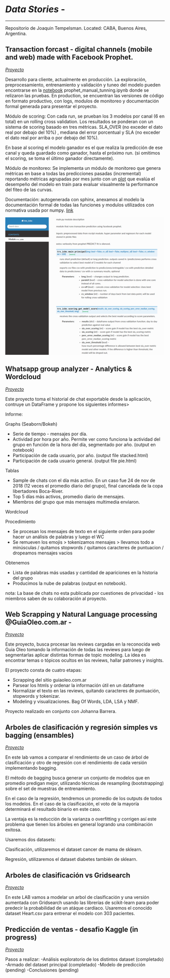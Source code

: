 ﻿# *Data Stories* - 
-------------------------------------
Repositorio de Joaquin Tempelsman.
Located: CABA, Buenos Aires, Argentina. 

## Transaction forcast - digital channels (mobile and web) made with Facebook Prophet.
[*Proyecto*](https://github.com/joaquin-tempelsman/data-stories/tree/master/transaction%20forecasting%20-%20prophet)

Desarrollo para cliente, actualmente en producción. La exploración, preprocesamiento, entrenamiento y validación y tuneo del modelo pueden encontrarse en la [notebook](https://github.com/joaquin-tempelsman/data-stories/blob/master/transaction%20forecasting%20-%20prophet/prophet_manual_tunning.ipynb) prophet_manual_tunning.ipynb donde se relizaron las pruebas. En production, se encuentran las versiones de código en formato productivo, con logs, modulos de monitoreo y documentación formal generada para presentar el proyecto.

Módulo de scoring: Con cada run, se prueban los 3 modelos por canal (6 en total) en un rolling cross validation. Los resultados se ponderan con un sistema de scoring basado en tres métricas. SLA_OVER (no exceder el dato real por debajo del 10%) , mediana del error porcentual y SLA (no exceder el dato real por arriba o por debajo del 10%). 

En base al scoring el modelo ganador es el que realiza la predicción de ese canal y queda guardado como ganador, hasta el próximo run. (si omitimos el scoring, se toma el último ganador directamente).

Módulo de monitoreo: Se implementa un módulo de monitoreo que genera métricas en base a todas las predicciones pasadas (incremental) reportando métricas agrupadas por mes junto con un [plot](https://github.com/joaquin-tempelsman/data-stories/blob/master/transaction%20forecasting%20-%20prophet/cross_validation%20performance_report.png) que evalúa el desempeño del modelo en train para evaluar visualmente la performance del fiteo de las curvas.

Documentación: autogenerada con sphinx, anexamos al modelo la documentación formal de todas las funciones y modulos utilizados con normativa usada por numpy.
[link](https://github.com/joaquin-tempelsman/data-stories/tree/master/transaction%20forecasting%20-%20prophet/production/docs/build)

![doc_sample_jpg](https://github.com/joaquin-tempelsman/data-stories/blob/master/assets/trx_docs_sample.png)


## Whatsapp group analyzer - Analytics & Wordcloud
[*Proyecto*](https://github.com/joaquin-tempelsman/data-stories/tree/master/Whatsapp%20group%20-%20analytics)

Este proyecto toma el historial de chat exportable desde la aplicación, contruye un DataFrame y propone
los siguientes informes>

Informe:

Graphs (Seaborn/Bokeh)
- Serie de tiempo - mensajes por día.
- Actividad por hora por año. Permite ver como funciona la actividad del grupo en función de la hora del día, segmentado por año. (output en notebook)
- Participación de cada usuario, por año. (output file stacked.html)
- Participación de cada usuario general. (output file pie.html)

Tablas
- Sample de chats con el día más activo. En un caso fue 24 de nov de 2018 (12 veces el promedio diario del grupo), final cancelada de la copa libertadores Boca-River. 
- Top 5 días más activos, promedio diario de mensajes.
- Miembros del grupo que más mensajes multimedia envìaron.

Wordcloud

Procedimiento
- Se procesan los mensajes de texto en el siguiente orden para poder hacer un análisis de palabras y luego el WC
- Se remueven los emojis > tokenizamos mensajes > llevamos todo a minúsculas / quitamos stopwords / quitamos caracteres de puntuacion / dropeamos mensajes vacios

Obtenemos
- Lista de palabras más usadas y cantidad de apariciones en la historia del grupo
- Producimos la nube de palabras (output en notebook).


nota: La base de chats no esta publicada por cuestiones de privacidad - los miembros saben de su colaboración al proyecto.


## Web Scrapping y Natural Language processing  @GuiaOleo.com.ar -
[*Proyecto*](https://github.com/JoaquinTemp87/data-stories/tree/master/Web%20Scapping%20-%20GuiaOleo)

Este proyecto, busca procesar las reviews cargadas en la reconocida web Guia Oleo tomando la información de todas las reviews para luego de segmentarlas aplicar distintas formas de topic modeling. La idea es encontrar temas o tópicos ocultos en las reviews, hallar patrones y insights.

El proyecto consta de cuatro etapas:
- Scrapping del sitio guiaoleo.com.ar
- Parsear los htmls y ordenar la información útil en un dataframe
- Normalizar el texto en las reviews, quitando caracteres de puntuación, stopwords y tokenizar.
- Modeling y visualizaciones. Bag Of Words, LDA, LSA y NMF.

Proyecto realizado en conjunto con Johanna Barrera. 

## Arboles de clasificación y regresión simples vs bagging (ensambles)
[*Proyecto*](https://github.com/joaquin-tempelsman/data-stories/tree/master/Bagging)

En este lab vamos a comparar el rendimiento de un caso de árbol de clasificación y otro de regresión con el rendimiento de cada versión implementando bagging.

El método de bagging busca generar un conjunto de modelos que en promedio predigan mejor, utilizando técnicas de resampling (bootstrapping) sobre el set de muestras de entrenamiento.

En el caso de la regresión, tendremos un promedio de los outputs de todos los modelos. En el caso de la clasificación, el voto de la mayoría determinará el resultado binario en este caso.

La ventaja es la reducción de la varianza o overfitting y corrigen así este problema que tienen los árboles en general logrando una combinación exitosa.

Usaremos dos datasets:

Clasificación, utilizaremos el dataset cancer de mama de sklearn.

Regresión, utilizaremos el dataset diabetes también de sklearn.

## Arboles de clasificación vs Gridsearch
[*Proyecto*](https://github.com/joaquin-tempelsman/data-stories/tree/master/Clasificacion)

En este LAB vamos a modelar un arbol de clasificación y una versión aumentada con Gridsearch usando las librerías de scikit-learn para poder predecir la probabilidad de un atáque cardíaco. Usaremos el conocido dataset Heart.csv para entrenar el modelo con 303 pacientes.

## Predicción de ventas - desafio Kaggle (in progress)
[*Proyecto*](https://github.com/joaquin-tempelsman/data-stories/tree/master/Predict%20Sales%20-%20Kaggle)

Pasos a realizar:
-Análisis exploratorio de los distintos dataset (completado)
-Armado del dataset principal (completado)
-Modelo de predicción (pending)
-Conclusiones (pending)
